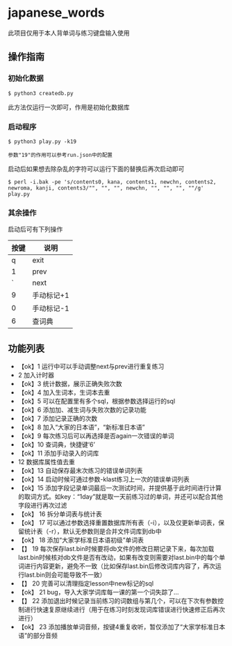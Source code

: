 # japanese_words

此项目仅用于本人背单词与练习键盘输入使用


## 操作指南

### 初始化数据

```
$ python3 createdb.py
```

此方法仅运行一次即可，作用是初始化数据库

### 启动程序

```
$ python3 play.py -k19

参数"19"的作用可以参考run.json中的配置
```

启动后如果想去除杂乱的字符可以运行下面的替换后再次启动即可

```
$ perl -i.bak -pe 's/contents0, kana, contents1, newchn, contents2, newroma, kanji, contents3/"", "", "", newchn, "", "", "", ""/g' play.py
```

### 其余操作

启动后可有下列操作

|按键|说明|
|-|-|
|q|exit|
|1|prev|
|`|next|
|9|手动标记+1|
|0|手动标记-1|
|6|查词典|


## 功能列表

- 【ok】1 运行中可以手动调整next与prev进行重复练习
- 2 加入计时器
- 【ok】3 统计数据，展示正确失败次数
- 【ok】4 加入生词本，生词本去重
- 【ok】5 可以在配置里有多个sql，根据参数选择运行的sql
- 【ok】6 添加加、减生词与失败次数的记录功能
- 【ok】7 添加记录正确的次数
- 【ok】8 加入“大家的日本语”，“新标准日本语”
- 【ok】9 每次练习后可以再选择是否again一次错误的单词
- 【ok】10 查词典，快捷键‘6’
- 【ok】11 添加手动录入的词库
- 12 数据库属性值去重
- 【ok】13 自动保存最末次练习的错误单词列表
- 【ok】14 启动时候可通过参数-klast练习上一次的错误单词列表
- 【ok】15 添加字段记录单词最后一次测试时间，并提供基于此时间进行计算的取词方式。如key：“1day”就是取一天前练习过的单词，并还可以配合其他字段进行再次过滤
- 【ok】 16 拆分单词表与统计表
- 【ok】 17 可以通过参数选择重置数据库所有表（-i），以及仅更新单词表，保留统计表（-r），默认无参数则是合并文件词库到db中
- 【ok】 18 添加“大家学标准日本语初级”单词表
- 【】 19 每次保存last.bin时候要将db文件的修改日期记录下来，每次加载last.bin时候核对db文件是否有改动，如果有改变则需要对last.bin中的每个单词进行内容更新，避免不一致（比如保存last.bin后修改词库内容了，再次运行last.bin则会可能导致不一致）
- 【】 20 完善可以清理指定lesson中new标记的sql
- 【ok】 21 bug，导入大家学词库每一课的第一个词失踪了...
- 【】 22 添加退出时候记录当前练习的词数组与第几个，可以在下次有参数控制进行快速复原继续进行（用于在练习时刻发现词库错误进行快速修正后再次进行）
- 【ok】 23 添加播放单词音频，按键4重复收听，暂仅添加了“大家学标准日本语”的部分音频